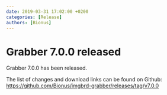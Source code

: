 ```yaml
---
date: 2019-03-31 17:02:00 +0200
categories: [Release]
authors: [Bionus]
---
```



# Grabber 7.0.0 released

Grabber 7.0.0 has been released.

The list of changes and download links can be found on Github:  
<https://github.com/Bionus/imgbrd-grabber/releases/tag/v7.0.0>
